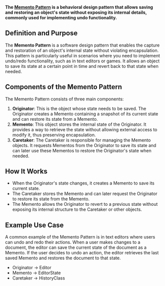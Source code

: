 **The <ins>Memento Pattern</ins> is a behavioral design pattern that allows saving and restoring an object's state without exposing its internal details, commonly used for implementing undo functionality.**

**Definition and Purpose**
-----------
The **Memento Pattern** is a software design pattern that enables the capture and restoration of an object's internal state without violating encapsulation. This pattern is particularly useful in scenarios where you need to implement undo/redo functionality, such as in text editors or games. It allows an object to save its state at a certain point in time and revert back to that state when needed.


**Components of the Memento Pattern**
----------
The Memento Pattern consists of three main components:
1. **Originator**: This is the object whose state needs to be saved. The Originator creates a Memento containing a snapshot of its current state and can restore its state from a Memento.
2. **Memento**: This object stores the internal state of the Originator. It provides a way to retrieve the state without allowing external access to modify it, thus preserving encapsulation.
3. **Caretaker**: The Caretaker is responsible for managing the Memento objects. It requests Mementos from the Originator to save its state and can later use these Mementos to restore the Originator's state when needed.

**How It Works**
------------
- When the Originator's state changes, it creates a Memento to save its current state.
- The Caretaker stores the Memento and can later request the Originator to restore its state from the Memento.
- The Memento allows the Originator to revert to a previous state without exposing its internal structure to the Caretaker or other objects.


**Example Use Case**
----------------
A common example of the Memento Pattern is in text editors where users can undo and redo their actions. When a user makes changes to a document, the editor can save the current state of the document as a Memento. If the user decides to undo an action, the editor retrieves the last saved Memento and restores the document to that state.

- Originator -> Editor
- Memento -> EditorState
- Caretaker -> HistoryClass

